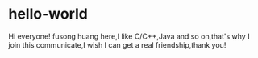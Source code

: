 # hello-world

Hi everyone!
fusong huang here,I like C/C++,Java and so on,that's why I join this communicate,I wish I can get a real friendship,thank you!
